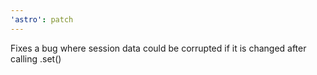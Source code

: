 ```yaml
---
'astro': patch
---
```


Fixes a bug where session data could be corrupted if it is changed after calling .set()
